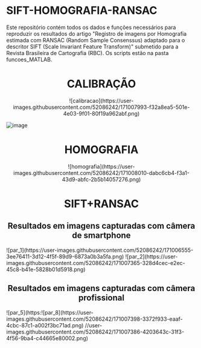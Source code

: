 # SIFT-HOMOGRAFIA-RANSAC
Este repositório contém todos os dados e funções necessários para reproduzir os resultados do artigo "Registro de imagens por Homografia estimada com RANSAC (Random Sample Consenssus) adaptado para o descritor SIFT (Scale Invariant Feature Transform)" submetido para a Revista Brasileira de Cartografia (RBC). Os scripts estão na pasta funcoes_MATLAB.

<h1 align="center">CALIBRAÇÃO</h1>

<p align="center">
![calibracao](https://user-images.githubusercontent.com/52086242/171007993-f32a8ea5-501e-4e03-9f01-80f19a962abf.png)
</p>

![image](https://user-images.githubusercontent.com/52086242/171008608-d088098b-2c9f-47d3-90c5-a2a94a617c62.png)

<h1 align="center">HOMOGRAFIA</h1>
<p align="center">
![homografia](https://user-images.githubusercontent.com/52086242/171008010-dabc6cb4-f3a1-43d9-abfc-2b5b14057276.png)
</p>

<h1 align="center">SIFT+RANSAC</h1>

<h2 align="center">Resultados em imagens capturadas com câmera de smartphone</h2>
![par_1](https://user-images.githubusercontent.com/52086242/171006555-3ee76411-3d12-4f5f-89d9-6873a0b3a5fa.png)
![par_2](https://user-images.githubusercontent.com/52086242/171007365-328d4cec-e2ec-45c8-b41e-5828b01d5918.png)

<h2 align="center">Resultados em imagens capturadas com câmera profissional</h2>
![par_5](https:![par_8](https://user-images.githubusercontent.com/52086242/171007398-3372f933-eaaf-4cbc-87c1-a002f3bc71ad.png)
//user-images.githubusercontent.com/52086242/171007386-4203643c-31f3-4f56-9ba4-c44665e80002.png)


